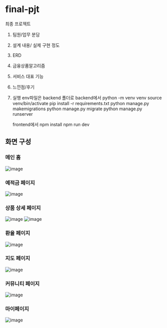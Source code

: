 # final-pjt

최종 프로젝트
1. 팀원/업무 분담
2. 설계 내용/ 실제 구현 정도
3. ERD
4. 금융상품알고리즘
5. 서비스 대표 기능
6. 느낀점/후기
7. 실행
   env파일은 backend 폴더로
   backend에서
   python -m venv venv
   source venv/bin/activate
   pip install -r requirements.txt
   python manage.py makemigrations
   python manage.py migrate
   python manage.py runserver

   frontend에서
   npm install
   npm run dev
   
## 화면 구성
### 메인 홈
![image](https://github.com/user-attachments/assets/61e92224-1075-4b17-89c4-ac41ac982e36)
### 예적금 페이지
![image](https://github.com/user-attachments/assets/ba3641c1-21b6-49e9-a587-22050d1cc41b)
### 상품 상세 페이지
![image](https://github.com/user-attachments/assets/0246566a-8588-450f-9278-ffb12b20c501)
![image](https://github.com/user-attachments/assets/b79919e3-fa9d-47d0-a9d4-3148697a9677)
### 환율 페이지
![image](https://github.com/user-attachments/assets/3df19046-0947-4f52-ab63-f83b05549c5e)
### 지도 페이지
![image](https://github.com/user-attachments/assets/e4d046c6-618b-4205-a8a3-d108783cdd25)
### 커뮤니티 페이지
![image](https://github.com/user-attachments/assets/98571f7c-13aa-4ac6-b378-1619ba45efd1)
### 마이페이지
![image](https://github.com/user-attachments/assets/539f6030-b48d-4c25-a1f2-4ddd8a962263)
